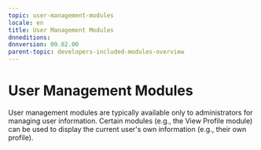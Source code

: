 ```yaml
---
topic: user-management-modules
locale: en
title: User Management Modules
dnneditions: 
dnnversion: 09.02.00
parent-topic: developers-included-modules-overview
---
```


# User Management Modules

User management modules are typically available only to administrators for managing user information. Certain modules (e.g., the View Profile module) can be used to display the current user's own information (e.g., their own profile).